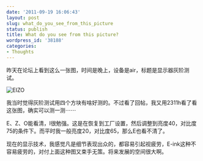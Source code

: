 ```yaml
---
date: '2011-09-19 16:06:43'
layout: post
slug: what_do_you_see_from_this_picture
status: publish
title: What do you see from this picture?
wordpress_id: '38188'
categories:
- Thoughts
---
```


昨天在论坛上看到这么一张图，时间是晚上，设备是air，标题是显示器灰阶测试。




![EIZO](http://qingpei.me/wordpress/wp-content/uploads/2011/09/EIZO.png)




我当时觉得灰阶测试用四个方块有啥好测的。不过看了回帖，我又用2311h看了看这张图，确实可以测一测⋯⋯




E、Z、O能看清，I很勉强。这是在恢复到工厂设置，然后调整到亮度40，对比度75的条件下。而平时我一般亮度20，对比度65，那么E也看不清了。




现在的显示技术，我感觉凡是细节表现出众的，都容易引起视疲劳，E-ink这种不容易疲劳的，对付上面这种图又束手无策。将来发展的空间很大啊。
